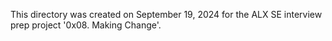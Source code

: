 This directory was created on September 19, 2024 for the ALX SE interview 
prep project '0x08. Making Change'.
